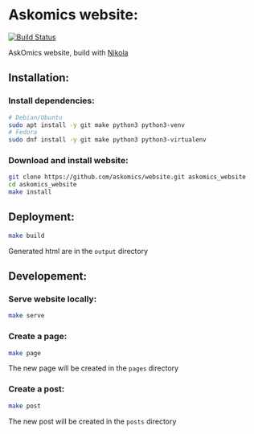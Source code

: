 # Askomics website:

[![Build Status](https://travis-ci.org/askomics/website.svg?branch=master)](https://travis-ci.org/askomics/website)

AskOmics website, build with [Nikola](https://getnikola.com/)


## Installation:

### Install dependencies:

```bash
# Debian/Ubuntu
sudo apt install -y git make python3 python3-venv
# Fedora
sudo dnf install -y git make python3 python3-virtualenv
```

### Download and install website:

```bash
git clone https://github.com/askomics/website.git askomics_website
cd askomics_website
make install
```

## Deployment:

```bash
make build
```

Generated html are in the `output` directory


## Developement:

### Serve website locally:

```bash
make serve
```

### Create a page:

```bash
make page
```

The new page will be created in the `pages` directory

### Create a post:

```bash
make post
```

The new post will be created in the `posts` directory
